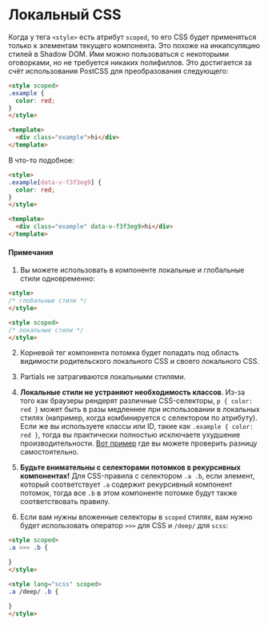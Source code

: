 # Локальный CSS

Когда у тега `<style>` есть атрибут `scoped`, то его CSS будет применяться только к элементам текущего компонента. Это похоже на инкапсуляцию стилей в Shadow DOM. Ими можно пользоваться с некоторыми оговорками, но не требуется никаких полифиллов. Это достигается за счёт использования PostCSS для преобразования следующего:

``` html
<style scoped>
.example {
  color: red;
}
</style>

<template>
  <div class="example">hi</div>
</template>
```

В что-то подобное:

``` html
<style>
.example[data-v-f3f3eg9] {
  color: red;
}
</style>

<template>
  <div class="example" data-v-f3f3eg9>hi</div>
</template>
```

#### Примечания

1. Вы можете использовать в компоненте локальные и глобальные стили одновременно:

  ``` html
  <style>
  /* глобальные стили */
  </style>

  <style scoped>
  /* локальные стили */
  </style>
  ```

2. Корневой тег компонента потомка будет попадать под область видимости родительского локального CSS и своего локального CSS.

3. Partials не затрагиваются локальными стилями.

4. **Локальные стили не устраняют необходимость классов**. Из-за того как браузеры рендерят различные CSS-селекторы, `p { color: red }` может быть в разы медленнее при использовании в локальных стилях (например, когда комбинируется с селектором по атрибуту). Если же вы используете классы или ID, такие как `.example { color: red }`, тогда вы практически полностью исключаете ухудшение производительности. [Вот пример](http://stevesouders.com/efws/css-selectors/csscreate.php) где вы можете проверить разницу самостоятельно.

5. **Будьте внимательны с селекторами потомков в рекурсивных компонентах!** Для CSS-правила с селектором `.a .b`, если элемент, который соответствует `.a` содержит рекурсивный компонент потомок, тогда все `.b` в этом компоненте потомке будут также соответствовать правилу.

6. Если вам нужны вложенные селекторы в `scoped` стилях, вам нужно будет использовать оператор `>>>` для CSS и `/deep/` для `scss`:

  ``` html
  <style scoped>
  .a >>> .b {
  
  }
  </style>
  
  <style lang="scss" scoped>
  .a /deep/ .b {
  
  }
  </style>
  ```